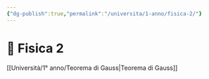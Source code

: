 ```yaml
---
{"dg-publish":true,"permalink":"/universita/1-anno/fisica-2/"}
---
```


# 🔋 Fisica 2

[[Università/1° anno/Teorema di Gauss\|Teorema di Gauss]]




